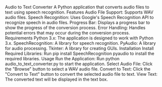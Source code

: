 Audio to Text Converter
A Python application that converts audio files to text using speech recognition.
Features
Audio File Support: Supports WAV audio files.
Speech Recognition: Uses Google's Speech Recognition API to recognize speech in audio files.
Progress Bar: Displays a progress bar to show the progress of the conversion process.
Error Handling: Handles potential errors that may occur during the conversion process.
Requirements
Python 3.x: The application is designed to work with Python 3.x.
SpeechRecognition: A library for speech recognition.
PyAudio: A library for audio processing.
Tkinter: A library for creating GUIs.
Installation
Install Required Libraries: Run pip install SpeechRecognition pyaudio to install the required libraries.
Usage
Run the Application: Run python audio_to_text_converter.py to start the application.
Select Audio File: Click the "Browse" button to select a WAV audio file.
Convert to Text: Click the "Convert to Text" button to convert the selected audio file to text.
View Text: The converted text will be displayed in the text box.

